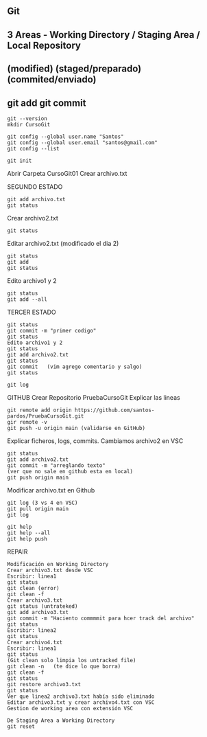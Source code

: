 ## Git
## 3 Areas - Working Directory   /   Staging Area      /    Local Repository
##            (modified)           (staged/preparado)        (commited/enviado)
##                        git add                   git commit
```
git --version
mkdir CursoGit
```
```
git config --global user.name "Santos"
git config --global user.email "santos@gmail.com"
git config --list
```
```
git init
```
Abrir Carpeta CursoGit01
Crear archivo.txt


SEGUNDO ESTADO
```
git add archivo.txt
git status
```

Crear archivo2.txt
```
git status
```

Editar archivo2.txt  (modificado el dia 2)
```
git status
git add
git status
```
Edito archivo1 y 2
```
git status
git add --all
```
TERCER ESTADO
```
git status
git commit -m "primer codigo"
git status
Edito archivo1 y 2
git status
git add archivo2.txt
git status
git commit   (vim agrego comentario y salgo)
git status
```
```
git log 
```

GITHUB
Crear Repositorio PruebaCursoGit
Explicar las lineas
```
git remote add origin https://github.com/santos-pardos/PruebaCursoGit.git
gir remote -v
git push -u origin main (validarse en GitHub)
```
Explicar ficheros, logs, commits.
Cambiamos archivo2 en VSC
```
git status
git add archivo2.txt
git commit -m "arreglando texto"
(ver que no sale en github esta en local)
git push origin main
```

Modificar archivo.txt en Github
```
git log (3 vs 4 en VSC)
git pull origin main
git log

git help
git help --all
git help push
```

REPAIR
```
Modificación en Working Directory
Crear archivo3.txt desde VSC
Escribir: linea1
git status
git clean (error)
git clean -f
Crear archivo3.txt
git status (untrateked)
git add archivo3.txt
git commit -m "Haciento commmmit para hcer track del archivo"
git status
Escribir: linea2
git status
Crear archivo4.txt 
Escribir: linea1
git status
(Git clean solo limpia los untracked file)
git clean -n   (te dice lo que borra)
git clean -f
git status
git restore archivo3.txt
git status
Ver que linea2 archivo3.txt había sido eliminado
Editar archivo3.txt y crear archivo4.txt con VSC 
Gestion de working area con extensión VSC
```
```
De Staging Area a Working Directory
git reset
```








